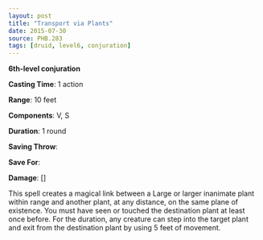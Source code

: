 ```yaml
---
layout: post
title: "Transport via Plants"
date: 2015-07-30
source: PHB.283
tags: [druid, level6, conjuration]
---
```


**6th-level conjuration**

**Casting Time**: 1 action

**Range**: 10 feet

**Components**: V, S

**Duration**: 1 round

**Saving Throw**:

**Save For**:

**Damage**: []

This spell creates a magical link between a Large or larger inanimate plant within range and another plant, at any distance, on the same plane of existence. You must have seen or touched the destination plant at least once before. For the duration, any creature can step into the target plant and exit from the destination plant by using 5 feet of movement.
